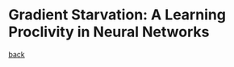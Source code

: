 # Gradient Starvation: A Learning Proclivity in Neural Networks

[back](https://github.com/YHJYH/Machine_Learning/blob/main/projects/Master_Thesis/papers/111.md#content)
